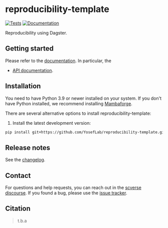 # reproducibility-template

[![Tests][badge-tests]][link-tests]
[![Documentation][badge-docs]][link-docs]

[badge-tests]: https://img.shields.io/github/actions/workflow/status/martinkim0/reproducibility-template/test.yaml?branch=main
[link-tests]: https://github.com/YosefLab/reproducibility-template/actions/workflows/test.yml
[badge-docs]: https://img.shields.io/readthedocs/reproducibility-template

Reproducibility using Dagster.

## Getting started

Please refer to the [documentation][link-docs]. In particular, the

-   [API documentation][link-api].

## Installation

You need to have Python 3.9 or newer installed on your system. If you don't have
Python installed, we recommend installing [Mambaforge](https://github.com/conda-forge/miniforge#mambaforge).

There are several alternative options to install reproducibility-template:

<!--
1) Install the latest release of `reproducibility-template` from `PyPI <https://pypi.org/project/reproducibility-template/>`_:

```bash
pip install reproducibility-template
```
-->

1. Install the latest development version:

```bash
pip install git+https://github.com/YosefLab/reproducibility-template.git@main
```

## Release notes

See the [changelog][changelog].

## Contact

For questions and help requests, you can reach out in the [scverse discourse][scverse-discourse].
If you found a bug, please use the [issue tracker][issue-tracker].

## Citation

> t.b.a

[scverse-discourse]: https://discourse.scverse.org/
[issue-tracker]: https://github.com/martinkim0/reproducibility-template/issues
[changelog]: https://reproducibility-template.readthedocs.io/latest/changelog.html
[link-docs]: https://reproducibility-template.readthedocs.io
[link-api]: https://reproducibility-template.readthedocs.io/latest/api.html

